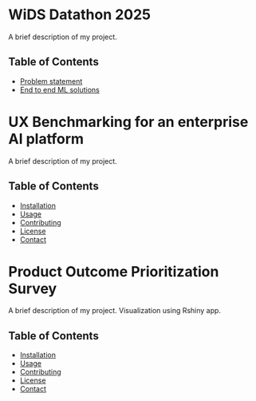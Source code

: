 # WiDS Datathon 2025 

A brief description of my project.

## Table of Contents

- [Problem statement](#link)
- [End to end ML solutions](#link)

# UX Benchmarking for an enterprise AI platform 

A brief description of my project.

## Table of Contents

- [Installation](#installation)
- [Usage](#usage)
- [Contributing](#contributing)
- [License](#license)
- [Contact](#contact)

# Product Outcome Prioritization Survey 

A brief description of my project. Visualization using Rshiny app.

## Table of Contents

- [Installation](#installation)
- [Usage](#usage)
- [Contributing](#contributing)
- [License](#license)
- [Contact](#contact)

